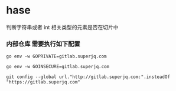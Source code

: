 # hase

判断字符串或者 int 相关类型的元素是否在切片中

### 内部仓库 需要执行如下配置
```
go env -w GOPRIVATE=gitlab.superjq.com

go env -w GOINSECURE=gitlab.superjq.com

git config --global url."http://gitlab.superjq.com:".insteadOf "https://gitlab.superjq.com"
```
